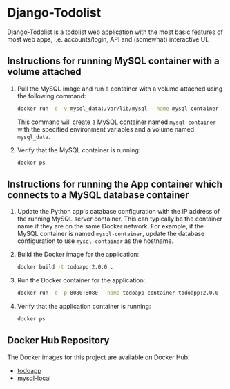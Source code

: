 # Django-Todolist

Django-Todolist is a todolist web application with the most basic features of most web apps, i.e. accounts/login, API and (somewhat) interactive UI.

## Instructions for running MySQL container with a volume attached

1. Pull the MySQL image and run a container with a volume attached using the following command:
    ```bash
    docker run -d -v mysql_data:/var/lib/mysql --name mysql-container
    ```
   This command will create a MySQL container named `mysql-container` with the specified environment variables and a volume named `mysql_data`.

2. Verify that the MySQL container is running:
    ```bash
    docker ps
    ```

## Instructions for running the App container which connects to a MySQL database container

1. Update the Python app's database configuration with the IP address of the running MySQL server container. This can typically be the container name if they are on the same Docker network. For example, if the MySQL container is named `mysql-container`, update the database configuration to use `mysql-container` as the hostname.

2. Build the Docker image for the application:
    ```bash
    docker build -t todoapp:2.0.0 .
    ```

3. Run the Docker container for the application:
    ```bash
    docker run -d -p 8080:8080 --name todoapp-container todoapp:2.0.0
    ```

4. Verify that the application container is running:
    ```bash
    docker ps
    ```
## Docker Hub Repository

The Docker images for this project are available on Docker Hub:

- [todoapp](https://hub.docker.com/repository/docker/krillpolozenko/todoapp/general)
- [mysql-local](https://hub.docker.com/repository/docker/krillpolozenko/mysql-local/general)
